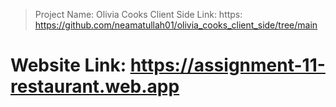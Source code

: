 >Project Name: Olivia Cooks
>Client Side Link: https: https://github.com/neamatullah01/olivia_cooks_client_side/tree/main

# Website Link: https://assignment-11-restaurant.web.app
